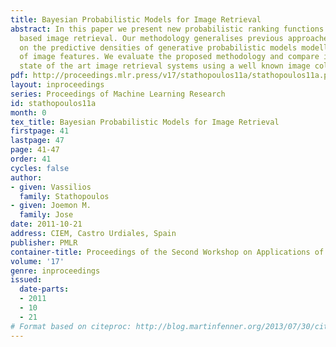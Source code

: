 ```yaml
---
title: Bayesian Probabilistic Models for Image Retrieval
abstract: In this paper we present new probabilistic ranking functions for content
  based image retrieval. Our methodology generalises previous approaches and is based
  on the predictive densities of generative probabilistic models modelling the density
  of image features. We evaluate the proposed methodology and compare it against two
  state of the art image retrieval systems using a well known image collection.
pdf: http://proceedings.mlr.press/v17/stathopoulos11a/stathopoulos11a.pdf
layout: inproceedings
series: Proceedings of Machine Learning Research
id: stathopoulos11a
month: 0
tex_title: Bayesian Probabilistic Models for Image Retrieval
firstpage: 41
lastpage: 47
page: 41-47
order: 41
cycles: false
author:
- given: Vassilios
  family: Stathopoulos
- given: Joemon M.
  family: Jose
date: 2011-10-21
address: CIEM, Castro Urdiales, Spain
publisher: PMLR
container-title: Proceedings of the Second Workshop on Applications of Pattern Analysis
volume: '17'
genre: inproceedings
issued:
  date-parts:
  - 2011
  - 10
  - 21
# Format based on citeproc: http://blog.martinfenner.org/2013/07/30/citeproc-yaml-for-bibliographies/
---
```

